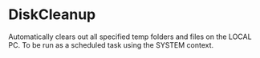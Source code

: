 # DiskCleanup
Automatically clears out all specified temp folders and files on the LOCAL PC.  To be run as a scheduled task using the SYSTEM context.


